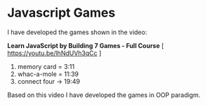 # Javascript Games

I have developed the games shown in the video: 

**Learn JavaScript by Building 7 Games - Full Course** [ https://youtu.be/lhNdUVh3qCc ]

1. memory card = 3:11
2. whac-a-mole = 11:39
3. connect four -> 19:49

Based on this video I have developed the games in OOP paradigm.
